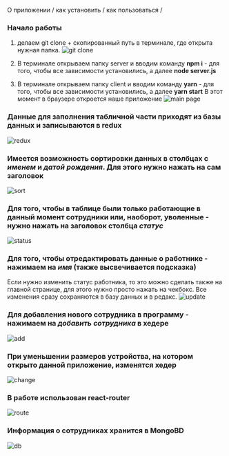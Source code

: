О приложении / как установить / как пользоваться /

### Начало работы
1. делаем git clone + скопированный путь в терминале, где открыта нужная папка.
![git clone](http://images.vfl.ru/ii/1604317442/3803189d/32158503.png)

2. В терминале открываем папку server и вводим команду **npm i** - для того, чтобы все зависимости установились, а далее **node server.js**


3. В терминале открываем папку client и вводим команду **yarn** - для того, чтобы все зависимости установились, а далее **yarn start**
В этот момент в браузере откроется наше приложение
![main page](http://images.vfl.ru/ii/1604318128/a5a93ab7/32158707.png)


### Данные для заполнения табличной части приходят из базы данных и записываются в redux
![redux](http://images.vfl.ru/ii/1604318264/ed4f6ab5/32158739.png)


### Имеется возможность **сортировки** данных в столбцах с *именем* и *датой рождения*. Для этого нужно нажать на сам заголовок
![sort](http://images.vfl.ru/ii/1604319169/a9effc19/32158941.png)

### Для того, чтобы в таблице были только работающие в данный момент сотрудники или, наоборот, уволенные - нужно нажать на заголовок столбца *статус*
![status](http://images.vfl.ru/ii/1604319444/485966e4/32159005.png)

### Для того, чтобы отредактировать данные о работнике - нажимаем на *имя* (также высвечивается подсказка)
Если нужно изменить статус работника, то это можно сделать также на главной странице, для этого нужно просто нажать на чекбокс.
Все изменения сразу сохраняются в базу данных и в редакс.
![update](http://images.vfl.ru/ii/1604319769/5a481f6e/32159082.png)

### Для добавления нового сотрудника в программу - нажимаем на *добавить сотрудника* в хедере
![add](http://images.vfl.ru/ii/1604320106/ac7f0ca8/32159144.png)

### При уменьшении размеров устройства, на котором открыто данной приложение, изменятся хедер
![change](http://images.vfl.ru/ii/1604320211/bb0889d0/32159169.png)

### В работе использован react-router
![route](http://images.vfl.ru/ii/1604320591/ddef4a18/32159243.png)

### Информация о сотрудниках хранится в MongoBD
![db](http://images.vfl.ru/ii/1604321472/76f937ec/32159352.png)
